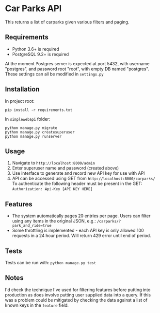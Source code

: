 # Car Parks API

This returns a list of carparks given various filters and paging.

## Requirements

* Python 3.6+ is required 
* PostgreSQL 9.2+ is required

At the moment Postgres server is expected at port 5432, with username "postgres", and password root "root", with empty DB named "postgres". These settings can all be modified in `settings.py` 

## Installation

In project root:
```
pip install -r requirements.txt
```

In `simplewebapi` folder:
```
python manage.py migrate
python manage.py createsuperuser
python manage.py runserver
```
## Usage

1. Navigate to `http://localhost:8000/admin`
2. Enter superuser name and password (created above)
3. Use interface to generate and record new API key for use with API
4. API can be accessed using GET from
`http://localhost:8000/carparks/` 
To authenticate the following header must be present in the GET:
`Authorization: Api-Key [API KEY HERE]`

## Features

* The system automatically pages 20 entries per page. Users can filter using any items in the original JSON, e.g.:
`/carparks/?park_and_ride=true`
* Some throttling is implemented - each API key is only allowed 100 requests in a 24 hour period. Will return 429 error until end of period.

## Tests

Tests can be run with:
```python manage.py test```

## Notes

I'd check the technique I've used for filtering features before putting into production as does involve putting user supplied data into a query. If this was a problem could be mitigated by checking the data against a list of known keys in the `feature` field.
